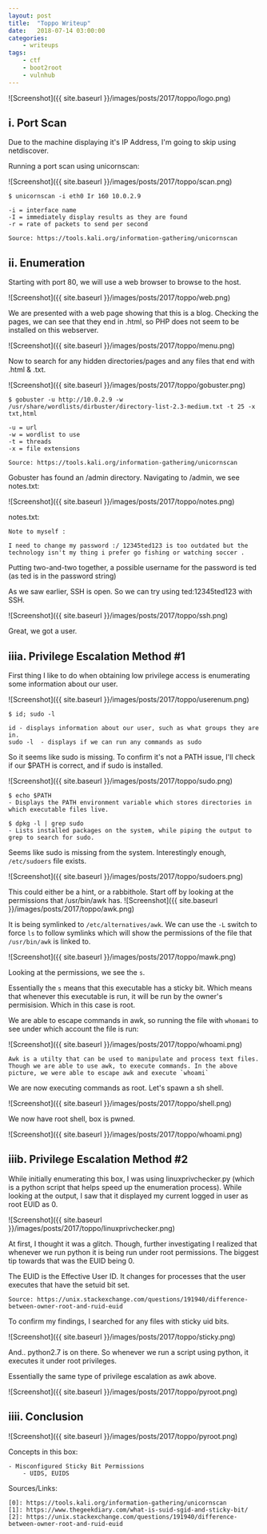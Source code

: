 ```yaml
---
layout: post
title:	"Toppo Writeup"
date:	2018-07-14 03:00:00
categories:
    - writeups
tags:
    - ctf
    - boot2root
    - vulnhub
---
```


![Screenshot]({{ site.baseurl }}/images/posts/2017/toppo/logo.png)

## i. Port Scan

Due to the machine displaying it's IP Address, I'm going to skip using netdiscover.

Running a port scan using unicornscan:

![Screenshot]({{ site.baseurl }}/images/posts/2017/toppo/scan.png)

~~~
$ unicornscan -i eth0 Ir 160 10.0.2.9

-i = interface name
-I = immediately display results as they are found
-r = rate of packets to send per second

Source: https://tools.kali.org/information-gathering/unicornscan
~~~

## ii. Enumeration

Starting with port 80, we will use a web browser to browse to the host.

![Screenshot]({{ site.baseurl }}/images/posts/2017/toppo/web.png)

We are presented with a web page showing that this is a blog. Checking the pages, we can see that they end in .html, so PHP does not seem to be installed on this webserver.

![Screenshot]({{ site.baseurl }}/images/posts/2017/toppo/menu.png)

Now to search for any hidden directories/pages and any files that end with .html & .txt.

![Screenshot]({{ site.baseurl }}/images/posts/2017/toppo/gobuster.png)

~~~
$ gobuster -u http://10.0.2.9 -w /usr/share/wordlists/dirbuster/directory-list-2.3-medium.txt -t 25 -x txt,html

-u = url
-w = wordlist to use
-t = threads
-x = file extensions

Source: https://tools.kali.org/information-gathering/unicornscan
~~~

Gobuster has found an /admin directory. Navigating to /admin, we see notes.txt:

![Screenshot]({{ site.baseurl }}/images/posts/2017/toppo/notes.png)

notes.txt:
~~~
Note to myself : 

I need to change my password :/ 12345ted123 is too outdated but the technology isn't my thing i prefer go fishing or watching soccer .
~~~

Putting two-and-two together, a possible username for the password is ted (as ted is in the password string)

As we saw earlier, SSH is open. So we can try using ted:12345ted123 with SSH.

![Screenshot]({{ site.baseurl }}/images/posts/2017/toppo/ssh.png)

Great, we got a user.

## iiia. Privilege Escalation Method #1

First thing I like to do when obtaining low privilege access is enumerating some information about our user.

![Screenshot]({{ site.baseurl }}/images/posts/2017/toppo/userenum.png)

~~~
$ id; sudo -l

id - displays information about our user, such as what groups they are in.
sudo -l  - displays if we can run any commands as sudo
~~~

So it seems like sudo is missing. To confirm it's not a PATH issue, I'll check if our $PATH is correct, and if sudo is installed.

![Screenshot]({{ site.baseurl }}/images/posts/2017/toppo/sudo.png)

~~~
$ echo $PATH
- Displays the PATH environment variable which stores directories in which executable files live.

$ dpkg -l | grep sudo
- Lists installed packages on the system, while piping the output to grep to search for sudo.
~~~

Seems like sudo is missing from the system. Interestingly enough, `/etc/sudoers` file exists.

![Screenshot]({{ site.baseurl }}/images/posts/2017/toppo/sudoers.png)

This could either be a hint, or a rabbithole. Start off by looking at the permissions that /usr/bin/awk has.
![Screenshot]({{ site.baseurl }}/images/posts/2017/toppo/awk.png)

It is being symlinked to `/etc/alternatives/awk`. We can use the `-L` switch to force `ls` to follow symlinks which will show the permissions of the file that `/usr/bin/awk` is linked to.

![Screenshot]({{ site.baseurl }}/images/posts/2017/toppo/mawk.png)

Looking at the permissions, we see the `s`.

Essentially the `s` means that this executable has a sticky bit. Which means that whenever this executable is run, it will be run by the owner's permisision. Which in this case is root.

We are able to escape commands in awk, so running the file with `whomami` to see under which account the file is run:

![Screenshot]({{ site.baseurl }}/images/posts/2017/toppo/whoami.png)

~~~
Awk is a utilty that can be used to manipulate and process text files. Though we are able to use awk, to execute commands. In the above picture, we were able to escape awk and execute `whoami`
~~~

We are now executing commands as root. Let's spawn a sh shell.

![Screenshot]({{ site.baseurl }}/images/posts/2017/toppo/shell.png)

We now have root shell, box is pwned.

![Screenshot]({{ site.baseurl }}/images/posts/2017/toppo/whoami.png)

## iiib. Privilege Escalation Method #2

While initially enumerating this box, I was using linuxprivchecker.py (which is a python script that helps speed up the enumeration process). While looking at the output, I saw that it displayed my current logged in user as root EUID as 0.

![Screenshot]({{ site.baseurl }}/images/posts/2017/toppo/linuxprivchecker.png)

At first, I thought it was a glitch. Though, further investigating I realized that whenever we run python it is being run under root permissions. The biggest tip towards that was the EUID being 0.

The EUID is the Effective User ID. It changes for processes that the user executes that have the setuid bit set. 
```
Source: https://unix.stackexchange.com/questions/191940/difference-between-owner-root-and-ruid-euid
```

To confirm my findings, I searched for any files with sticky uid bits.

![Screenshot]({{ site.baseurl }}/images/posts/2017/toppo/sticky.png)

And.. python2.7 is on there. So whenever we run a script using python, it executes it under root privileges.

Essentially the same type of privilege escalation as awk above.

![Screenshot]({{ site.baseurl }}/images/posts/2017/toppo/pyroot.png)

## iiii. Conclusion
![Screenshot]({{ site.baseurl }}/images/posts/2017/toppo/pyroot.png)

Concepts in this box:
~~~
- Misconfigured Sticky Bit Permissions
	- UIDS, EUIDS
~~~ 

Sources/Links:
~~~
[0]: https://tools.kali.org/information-gathering/unicornscan
[1]: https://www.thegeekdiary.com/what-is-suid-sgid-and-sticky-bit/
[2]: https://unix.stackexchange.com/questions/191940/difference-between-owner-root-and-ruid-euid
~~~


